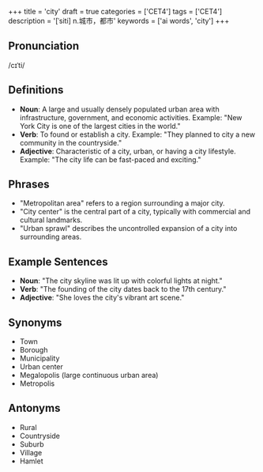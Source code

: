 +++
title = 'city'
draft = true
categories = ['CET4']
tags = ['CET4']
description = '[ˈsiti] n.城市，都市'
keywords = ['ai words', 'city']
+++

## Pronunciation
/cɪˈti/

## Definitions
- **Noun**: A large and usually densely populated urban area with infrastructure, government, and economic activities. Example: "New York City is one of the largest cities in the world."
- **Verb**: To found or establish a city. Example: "They planned to city a new community in the countryside."
- **Adjective**: Characteristic of a city, urban, or having a city lifestyle. Example: "The city life can be fast-paced and exciting."

## Phrases
- "Metropolitan area" refers to a region surrounding a major city.
- "City center" is the central part of a city, typically with commercial and cultural landmarks.
- "Urban sprawl" describes the uncontrolled expansion of a city into surrounding areas.

## Example Sentences
- **Noun**: "The city skyline was lit up with colorful lights at night."
- **Verb**: "The founding of the city dates back to the 17th century."
- **Adjective**: "She loves the city's vibrant art scene."

## Synonyms
- Town
- Borough
- Municipality
- Urban center
- Megalopolis (large continuous urban area)
- Metropolis

## Antonyms
- Rural
- Countryside
- Suburb
- Village
- Hamlet
